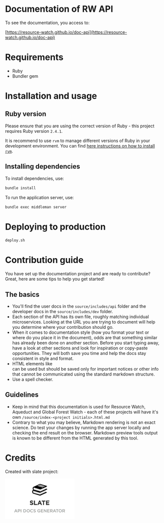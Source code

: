 # Documentation of RW API

To see the documentation, you access to:

[https://resource-watch.github.io/doc-api](https://resource-watch.github.io/doc-api)

# Requirements

- Ruby
- Bundler gem

# Installation and usage

## Ruby version

Please ensure that you are using the correct version of Ruby - this project requires Ruby version `2.4.1`.

It is recommend to use `rvm` to manage different versions of Ruby in your development environment. You can find [here instructions on how to install `rvm`](https://rvm.io/rvm/install).

## Installing dependencies

To install dependencies, use:

```bash
bundle install
```

To run the application server, use:

```bash
bundle exec middleman server
```

# Deploying to production

```bash
deploy.sh
```

# Contribution guide

You have set up the documentation project and are ready to contribute? Great, here are some tips to help you get started!

## The basics

- You'll find the user docs in the `source/includes/api` folder and the developer docs in the `source/includes/dev` folder.
- Each section of the API has its own file, roughly matching individual microservices. Looking at the URL you are trying to document will help you determine where your contribution should go.
- When it comes to documentation style (how you format your text or where do you place it in the document), odds are that something similar has already been done on another section. Before you start typing away, have a look at other sections and look for inspiration or copy-paste opportunities. They will both save you time and help the docs stay consistent in style and format.
- HTML elements like <aside> can be used but should be saved only for important notices or other info that cannot be communicated using the standard markdown structure.
- Use a spell checker.

## Guidelines

- Keep in mind that this documentation is used for Resource Watch, Aqueduct and Global Forest Watch - each of these projects will have it's own `/source/index-<project initials>.html.md`
- Contrary to what you may believe, Markdown rendering is not an exact science. Do test your changes by running the app server locally and checking the end result on the browser. Markdown preview tools output is known to be different from the HTML generated by this tool.


# Credits

Created with slate project:

<a href="q" target="_blank"><img src="https://raw.githubusercontent.com/lord/img/master/logo-slate.png" alt="Slate: API Documentation Generator" width="226"></a>


